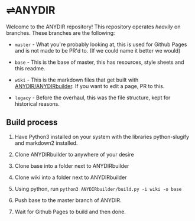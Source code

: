 # ⇌ANYDIR

Welcome to the ANYDIR repository! This repository operates *heavily* on branches. These branches are the following:

- ``master`` - What you're probably looking at, this is used for Github Pages and is not made to be PR'd to. (If we could name it better we would)

- ``base`` - This is the base of master, this has resources, style sheets and this readme.

- ``wiki`` - This is the markdown files that get built with [ANYDIR/ANYDIRbuilder](https://github.com/ANYDIR/ANYDIRbuilder). If you want to edit a page, PR to this.

- ``legacy`` - Before the overhaul, this was the file structure, kept for historical reasons.

## Build process

1. Have Python3 installed on your system with the libraries python-slugify and markdown2 installed.

2. Clone ANYDIRbuilder to anywhere of your desire

3. Clone base into a folder next to ANYDIRbuilder

4. Clone wiki into a folder next to ANYDIRbuilder

5. Using python, run ``python3 ANYDIRbuilder/build.py -i wiki -o base``

6. Push base to the master branch of ANYDIR.

7. Wait for Github Pages to build and then done.